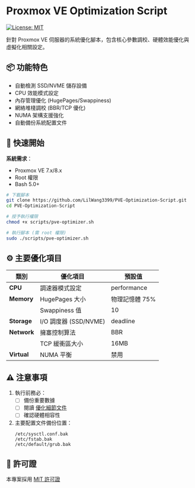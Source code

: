 # Proxmox VE Optimization Script

[![License: MIT](https://img.shields.io/badge/License-MIT-yellow.svg)](https://opensource.org/licenses/MIT)

針對 Proxmox VE 伺服器的系統優化腳本，包含核心參數調校、硬體效能優化與虛擬化相關設定。

## 📦 功能特色

- 自動檢測 SSD/NVME 儲存設備
- CPU 效能模式設定
- 內存管理優化 (HugePages/Swappiness)
- 網絡堆棧調校 (BBR/TCP 優化)
- NUMA 架構支援強化
- 自動備份系統配置文件

## 🚀 快速開始

**系統需求**：
- Proxmox VE 7.x/8.x
- Root 權限
- Bash 5.0+

```bash
# 下載腳本
git clone https://github.com/LilWang3399/PVE-Optimization-Script.git
cd PVE-Optimization-Script

# 授予執行權限
chmod +x scripts/pve-optimizer.sh

# 執行腳本 (需 root 權限)
sudo ./scripts/pve-optimizer.sh
```

## ⚙️ 主要優化項目

| 類別        | 優化項目                          | 預設值              |
|-------------|----------------------------------|--------------------|
| **CPU**     | 調速器模式設定                   | performance        |
| **Memory**  | HugePages 大小                   | 物理記憶體 75%     |
|             | Swappiness 值                   | 10                 |
| **Storage** | I/O 調度器 (SSD/NVME)           | deadline           |
| **Network** | 擁塞控制算法                     | BBR                |
|             | TCP 緩衝區大小                   | 16MB               |
| **Virtual** | NUMA 平衡                       | 禁用               |

## ⚠️ 注意事項

1. 執行前務必：
   - [ ] 備份重要數據
   - [ ] 閱讀 [優化細節文件](docs/optimization-details.md)
   - [ ] 確認硬體相容性

2. 主要配置文件備份位置：
   ```
   /etc/sysctl.conf.bak
   /etc/fstab.bak
   /etc/default/grub.bak
   ```

## 📄 許可證

本專案採用 [MIT 許可證](LICENSE)
